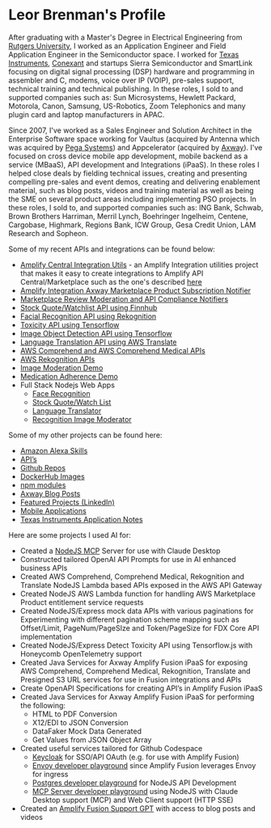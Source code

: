 # Leor Brenman's Profile

After graduating with a Master's Degree in Electrical Engineering from [Rutgers University](https://www.rutgers.edu/), I worked as an Application Engineer and Field Application Engineer in the Semiconductor space. I worked for [Texas Instruments](https://www.ti.com), [Conexant](https://en.wikipedia.org/wiki/Conexant) and startups Sierra Semiconductor and SmartLink focusing on digital signal processing (DSP) hardware and programming in assembler and C, modems, voice over IP (VOIP), pre-sales support, technical training and technical publishing. In these roles, I sold to and supported companies such as: Sun Microsystems, Hewlett Packard, Motorola, Canon, Samsung, US-Robotics, Zoom Telephonics and many plugin card and laptop manufacturers in APAC.

Since 2007, I've worked as a Sales Engineer and Solution Architect in the Enterprise Software space working for Vaultus (acquired by Antenna which was acquired by [Pega Systems](https://www.pega.com/)) and Appcelerator (acquired by [Axway](https://www.axway.com/en)). I've focused on cross device mobile app development, mobile backend as a service (MBaaS), API development and Integrations (iPaaS). In these roles I helped close deals by fielding technical issues, creating and presenting compelling pre-sales and event demos, creating and delivering enablement material, such as blog posts, videos and training material as well as being the SME on several product areas including implementing PSO projects.  In these roles, I sold to, and supported companies such as: ING Bank, Schwab, Brown Brothers Harriman, Merril Lynch, Boehringer Ingelheim, Centene, Cargobase, Highmark, Regions Bank, ICW Group, Gesa Credit Union, LAM Research and Sopheon.

Some of my recent APIs and integrations can be found below:
* [Amplify Central Integration Utils](https://github.com/lbrenman/Amplify-Central-Integration-Utils-Project) - an Amplify Integration utilities project that makes it easy to create integrations to Amplify API Central/Marketplace such as the one's described [here](https://gist.github.com/lbrenman/ba9640a5b1650a68c13bb98991090725)
* [Amplify Integration Axway Marketplace Product Subscription Notifier](https://github.com/lbrenman/Amplify-Integration-Marketplace-Product-Subscription-Notifier)
* [Marketplace Review Moderation and API Compliance Notifiers](https://youtu.be/WsLu9aljXU0)
* [Stock Quote/Watchlist API using Finnhub](https://github.com/lbrenman/ai-stockquote-fh)
* [Facial Recognition API using Rekognition](https://github.com/lbrenman/face-rekognition-nodejs-lambda)
* [Toxicity API using Tensorflow](https://github.com/lbrenman/nodejs-tensorflow-toxicity-api)
* [Image Object Detection API using Tensorflow](https://github.com/lbrenman/coco-ssd-object-detection-api)
* [Language Translation API using AWS Translate](https://github.com/lbrenman/my-lambda-javascript-apis)
* [AWS Comprehend and AWS Comprehend Medical APIs](https://github.com/lbrenman/my-lambda-javascript-apis)
* [AWS Rekognition APIs](https://github.com/lbrenman/my-lambda-javascript-apis)
* [Image Moderation Demo](https://youtu.be/Niq0K9cK3Fc)
* [Medication Adherence Demo](https://youtu.be/1Vz3aoFFZgs)
* Full Stack Nodejs Web Apps
  * [Face Recognition](https://github.com/lbrenman/facedetection-mobileapp-nodejs-express)
  * [Stock Quote/Watch List](https://github.com/lbrenman/stock-app-nodejs)
  * [Language Translator](https://github.com/lbrenman/translation-app-nodejs-spa)
  * [Recognition Image Moderator](https://github.com/lbrenman/image-moderation-app-nodejs)

Some of my other projects can be found here:
* [Amazon Alexa Skills](https://gist.github.com/lbrenman/a7c16fb53f3b1171aed09055f5b3be36)
* [API’s](https://gist.github.com/lbrenman/5175fc150ce49c6fd5eae9084a3e6b07)
* [Github Repos](https://github.com/lbrenman?tab=repositories)
* [DockerHub Images](https://hub.docker.com/u/lbrenman)
* [npm modules](https://www.npmjs.com/settings/lbrenman/packages)
* [Axway Blog Posts](https://blog.axway.com/?s=leor+brenman)
* [Featured Projects (LinkedIn)](https://www.linkedin.com/in/leorbrenman/#Featured)
* [Mobile Applications](https://www.youtube.com/watch?v=dOfq4Vmq7Jg&list=PLrzsSWqqNjrkoPhryHTccJjbBp0fm2tWv)
* [Texas Instruments Application Notes](https://www.ti.com/sitesearch/en-us/docs/universalsearch.tsp?langPref=en-US#q=leor%20brenman)

Here are some projects I used AI for:
* Created a [NodeJS MCP](https://github.com/lbrenman/my-mcp-server) Server for use with Claude Desktop
* Constructed tailored OpenAI API Prompts for use in AI enhanced business APIs
* Created AWS Comprehend, Comprehend Medical, Rekognition and Translate NodeJS Lambda based APIs exposed in the AWS API Gateway
* Created NodeJS AWS Lambda function for handling AWS Marketplace Product entitlement service requests
* Created NodeJS/Express mock data APIs with various paginations for Experimenting with different pagination scheme mapping such as Offset/Limit, PageNum/PageSIze and Token/PageSize for FDX Core API implementation
* Created NodeJS/Express Detect Toxicity API using Tensorflow.js with Honeycomb OpenTelemetry support
* Created Java Services for Axway Amplify Fusion iPaaS for exposing AWS Comprehend, Comprehend Medical, Rekognition, Translate and Presigned S3 URL services for use in Fusion integrations and APIs
* Create OpenAPI Specifications for creating API’s in Amplify Fusion iPaaS
* Created Java Services for Axway Amplify Fusion iPaaS for performing the following:
    * HTML to PDF Conversion
    * X12/EDI to JSON Conversion
    * DataFaker Mock Data Generated
    * Get Values from JSON Object Array
* Created useful services tailored for Github Codespace
    * [Keycloak](https://github.com/lbrenman/keycloak-dev-codespace) for SSO/API OAuth (e.g. for use with Amplify Fusion)
    * [Envoy developer playground](https://github.com/lbrenman/envoy-starter-codespace) since Amplify Fusion leverages Envoy for ingress
    * [Postgres developer playground](https://github.com/lbrenman/postgres-dev-codespace) for NodeJS API Development
    * [MCP Server developer playground](https://github.com/lbrenman/my-mcp-server) using NodeJS with Claude Desktop support (MCP) and Web Client support (HTTP SSE)
* Created an [Amplify Fusion Support GPT](https://chatgpt.com/g/g-68422fb07074819187c9c99d22e4feac-fusion-support-assistant) with access to blog posts and videos

<!--
**lbrenman/lbrenman** is a ✨ _special_ ✨ repository because its `README.md` (this file) appears on your GitHub profile.

Here are some ideas to get you started:

- 🔭 I’m currently working on ...
- 🌱 I’m currently learning ...
- 👯 I’m looking to collaborate on ...
- 🤔 I’m looking for help with ...
- 💬 Ask me about ...
- 📫 How to reach me: ...
- 😄 Pronouns: ...
- ⚡ Fun fact: ...

### Hi there 👋
-->
